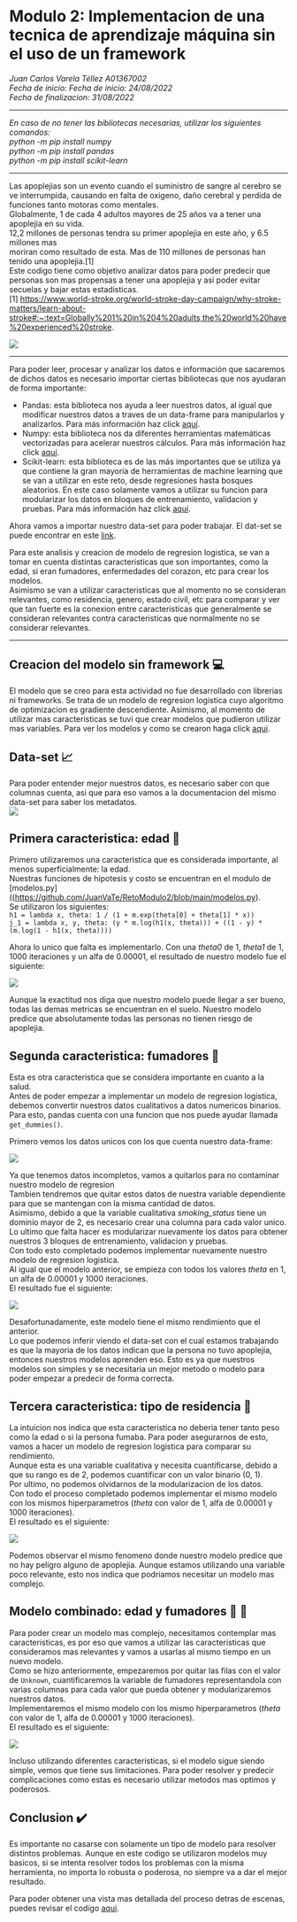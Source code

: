 # Modulo 2: Implementacion de una tecnica de aprendizaje máquina sin el uso de un framework

*Juan Carlos Varela Téllez A01367002*  
*Fecha de inicio: Fecha de inicio: 24/08/2022*  
*Fecha de finalizacion: 31/08/2022*  

-------------------------------

*En caso de no tener las bibliotecas necesarias, utilizar los siguientes comandos:*  
*python -m pip install numpy*  
*python -m pip install pandas*  
*python -m pip install scikit-learn*  

---------------------------------------

Las apoplejias son un evento cuando el suministro de sangre al cerebro se ve interrumpida, causando en falta de oxigeno, daño cerebral y perdida de funciones tanto motoras como mentales.  
Globalmente, 1 de cada 4 adultos mayores de 25 años va a tener una apoplejia en su vida.  
12,2 millones de personas tendra su primer apoplejia en este año, y 6.5 millones mas  
moriran como resultado de esta. Mas de 110 millones de personas han tenido una apoplejia.[1]  
Este codigo tiene como objetivo analizar datos para poder predecir que personas son mas propensas a tener una apoplejia y asi poder evitar secuelas y bajar estas estadisticas.  
[1] https://www.world-stroke.org/world-stroke-day-campaign/why-stroke-matters/learn-about-stroke#:~:text=Globally%201%20in%204%20adults,the%20world%20have%20experienced%20stroke.  
  
![](https://mewarhospitals.com/wp-content/uploads/2021/03/stroke-symptoms-causes-treatments-min.jpg)  
  
---------------
  
Para poder leer, procesar y analizar los datos e información que sacaremos de dichos datos es necesario importar ciertas bibliotecas que nos ayudaran de forma importante:   
  
- Pandas: esta biblioteca nos ayuda a leer nuestros datos, al igual que modificar nuestros datos a traves de un data-frame para manipularlos y analizarlos. Para más información haz click [aquí](https://pandas.pydata.org/).  
- Numpy: esta biblioteca nos da diferentes herramientas matemáticas vectorizadas para acelerar nuestros cálculos. Para más información haz click [aquí](https://numpy.org/).  
- Scikit-learn: esta biblioteca es de las más importantes que se utiliza ya que contiene la gran mayoría de herramientas de machine learning que se van a utilizar en este reto, desde regresiones hasta bosques aleatorios. En este caso solamente vamos a utilizar su funcion para modularizar los datos en bloques de entrenamiento, validacion y pruebas. Para más información haz click [aquí](https://scikit-learn.org/stable/).  
  
Ahora vamos a importar nuestro data-set para poder trabajar. El dat-set se puede encontrar en este [link](https://www.kaggle.com/datasets/zzettrkalpakbal/full-filled-brain-stroke-dataset).  
  
Para este analisis y creacion de modelo de regresion logistica, se van a tomar en cuenta distintas caracteristicas que son importantes, como la edad, si eran fumadores, enfermedades del corazon, etc para crear los modelos.  
Asimismo se van a utilizar caracteristicas que al momento no se consideran relevantes, como residencia, genero, estado civil, etc para comparar y ver que tan fuerte es la conexion entre caracteristicas que generalmente se consideran relevantes contra caracteristicas que normalmente no se considerar relevantes.  
  
------------------
  
## Creacion del modelo sin framework :computer:  
  
El modelo que se creo para esta actividad no fue desarrollado con librerias ni frameworks. Se trata de un modelo de regresion logistica cuyo algoritmo de optimizacion es gradiente descendiente. Asimismo, al momento de utilizar mas caracteristicas se tuvi que crear modelos que pudieron utilizar mas variables. Para ver los modelos y como se crearon haga click [aqui](https://github.com/JuanVaTe/RetoModulo2/blob/main/modelos.py).  
  
## Data-set :chart_with_upwards_trend:  
  
Para poder entender mejor nuestros datos, es necesario saber con que columnas cuenta, asi que para eso vamos a la documentacion del mismo data-set para saber los metadatos.  
![](https://github.com/JuanVaTe/RetoModulo2/blob/main/Images/metadatos.png?raw=true)  
  
## Primera caracteristica: edad :walking:  
  
Primero utilizaremos una caracteristica que es considerada importante, al menos superficialmente: la edad.  
Nuestras funciones de hipotesis y costo se encuentran en el modulo de [modelos.py]((https://github.com/JuanVaTe/RetoModulo2/blob/main/modelos.py).  
Se utilizaron los siguientes:  
`h1 = lambda x, theta: 1 / (1 + m.exp(theta[0] + theta[1] * x))`  
`j_1 = lambda x, y, theta: (y * m.log(h1(x, theta))) + ((1 - y) * (m.log(1 - h1(x, theta))))`  
  
Ahora lo unico que falta es implementarlo. Con una *theta0* de 1, *theta1* de 1, 1000 iteraciones y un alfa de 0.00001, el resultado de nuestro modelo fue el siguiente:   
  
![](https://github.com/JuanVaTe/RetoModulo2/blob/main/Images/resultados_edad.png?raw=true)  
  
Aunque la exactitud nos diga que nuestro modelo puede llegar a ser bueno, todas las demas metricas se encuentran en el suelo. Nuestro modelo predice que absolutamente todas las personas no tienen riesgo de apoplejia.  
  
## Segunda caracteristica: fumadores :smoking:  
  
Esta es otra caracteristica que se considera importante en cuanto a la salud.  
Antes de poder empezar a implementar un modelo de regresion logistica, debemos  convertir nuestros datos cualitativos a datos numericos binarios. Para esto, pandas cuenta con una funcion que nos puede ayudar llamada `get_dummies()`.  
  
Primero vemos los datos unicos con los que cuenta nuestro data-frame:   
  
![](https://github.com/JuanVaTe/RetoModulo2/blob/main/Images/valores_unicos_fumadores.png?raw=true)  
  
Ya que tenemos datos incompletos, vamos a quitarlos para no contaminar nuestro  modelo de regresion  
Tambien tendremos que quitar estos datos de nuestra variable dependiente para que se mantengan con la misma cantidad de datos.  
Asimismo, debido a que la variable cualitativa *smoking_status* tiene un dominio mayor de 2, es necesario crear una columna para cada valor unico.  
Lo ultimo que falta hacer es modularizar nuevamente los datos para obtener nuestros 3 bloques de entrenamiento, validacion y pruebas.  
Con todo esto completado podemos implementar nuevamente nuestro modelo de regresion logistica.  
Al igual que el modelo anterior, se empieza con todos los valores *theta* en 1, un alfa de 0.00001 y 1000 iteraciones.  
El resultado fue el siguiente:   
  
![](https://github.com/JuanVaTe/RetoModulo2/blob/main/Images/resultados_fumadores.png?raw=true)  
  
Desafortunadamente, este modelo tiene el mismo rendimiento que el anterior.  
Lo que podemos inferir viendo el data-set con el cual estamos trabajando es que la mayoria de los datos indican que la persona no tuvo apoplejia, entonces nuestros modelos aprenden eso. Esto es ya que nuestros modelos son simples y se necesitaria un mejor metodo o modelo para poder empezar a predecir de forma correcta.  
  
## Tercera caracteristica: tipo de residencia :house_with_garden:  
  
La intuicion nos indica que esta caracteristica no deberia tener tanto peso como la edad o si la persona fumaba. Para poder asegurarnos de esto, vamos a hacer un modelo de regresion logistica para comparar su rendimiento.  
Aunque esta es una variable cualitativa y necesita cuantificarse, debido a que su rango es de 2, podemos cuantificar con un valor binario (0, 1).  
Por ultimo, no podemos olvidarnos de la modularizacion de los datos.  
Con todo el proceso completado podemos implementar el mismo modelo con los mismos hiperparametros (*theta* con valor de 1, alfa de 0.00001 y 1000 iteraciones).  
El resultado es el siguiente:  
  
![](https://github.com/JuanVaTe/RetoModulo2/blob/main/Images/resultados_tipo_residencia.png?raw=true)  
  
Podemos observar el mismo fenomeno donde nuestro modelo predice que no hay peligro alguno de apoplejia. Aunque estamos utilizando una variable poco relevante, esto nos indica que podriamos necesitar un modelo mas complejo.  
  
## Modelo combinado: edad y fumadores :walking: :smoking:  
  
Para poder crear un modelo mas complejo, necesitamos contemplar mas caracteristicas, es por eso que vamos a utilizar las caracteristicas que consideramos mas relevantes y vamos a usarlas al mismo tiempo en un nuevo modelo.  
Como se hizo anteriormente, empezaremos por quitar las filas con el valor de `Unknown`, cuantificaremos la variable de fumadores representandola con varias columnas para cada valor que pueda obtener y modularizaremos nuestros datos.  
Implementaremos el mismo modelo con los mismo hiperparametros (*theta* con valor de 1, alfa de 0.00001 y 1000 iteraciones).  
El resultado es el siguiente:  
  
![](https://github.com/JuanVaTe/RetoModulo2/blob/main/Images/resultados_edad_fumadores.png?raw=true)  
  
Incluso utilizando diferentes caracteristicas, si el modelo sigue siendo simple, vemos que tiene sus limitaciones. Para poder resolver y predecir complicaciones como estas es necesario utilizar metodos mas optimos y poderosos.  
  
## Conclusion :heavy_check_mark:  
  
Es importante no casarse con solamente un tipo de modelo para resolver distintos problemas. Aunque en este codigo se utilizaron modelos muy basicos, si se intenta resolver todos los problemas con la misma herramienta, no importa lo robusta o poderosa, no siempre va a dar el mejor resultado.  
  
Para poder obtener una vista mas detallada del proceso detras de escenas, puedes revisar el codigo [aqui](https://github.com/JuanVaTe/RetoModulo2/blob/main/RetoModulo2.py).  

